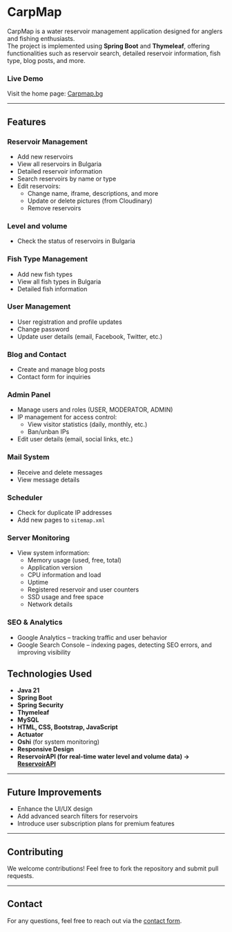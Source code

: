 # CarpMap

CarpMap is a water reservoir management application designed for anglers and fishing enthusiasts.  
The project is implemented using **Spring Boot** and **Thymeleaf**, offering functionalities such as reservoir search,
detailed reservoir information, fish type, blog posts, and more.

### **Live Demo**

Visit the home page: [Carpmap.bg ](https://carpmap.bg)

---

## **Features**

### **Reservoir Management**

- Add new reservoirs
- View all reservoirs in Bulgaria
- Detailed reservoir information
- Search reservoirs by name or type
- Edit reservoirs:
    - Change name, iframe, descriptions, and more
    - Update or delete pictures (from Cloudinary)
    - Remove reservoirs

### **Level and volume**
 - Check the status of reservoirs in Bulgaria

### **Fish Type Management**

- Add new fish types
- View all fish types in Bulgaria
- Detailed fish information

### **User Management**

- User registration and profile updates
- Change password
- Update user details (email, Facebook, Twitter, etc.)

### **Blog and Contact**

- Create and manage blog posts
- Contact form for inquiries

### **Admin Panel**

- Manage users and roles (USER, MODERATOR, ADMIN)
- IP management for access control:
    - View visitor statistics (daily, monthly, etc.)
    - Ban/unban IPs
- Edit user details (email, social links, etc.)

### **Mail System**

- Receive and delete messages
- View message details

### **Scheduler**

- Check for duplicate IP addresses
- Add new pages to `sitemap.xml`

### **Server Monitoring**

- View system information:
    - Memory usage (used, free, total)
    - Application version
    - CPU information and load
    - Uptime
    - Registered reservoir and user counters
    - SSD usage and free space
    - Network details
      

### **SEO & Analytics**

- Google Analytics – tracking traffic and user behavior
- Google Search Console – indexing pages, detecting SEO errors, and improving visibility
      

## **Technologies Used**

- **Java 21**
- **Spring Boot**
- **Spring Security**
- **Thymeleaf**
- **MySQL**
- **HTML, CSS, Bootstrap, JavaScript**
- **Actuator**
- **Oshi** (for system monitoring)
- **Responsive Design**
- **ReservoirAPI (for real-time water level and volume data) -> [ReservoirAPI](https://github.com/niki-evgeniev/reservoirAPI)**

---

## **Future Improvements**

- Enhance the UI/UX design
- Add advanced search filters for reservoirs
- Introduce user subscription plans for premium features

---

## **Contributing**

We welcome contributions! Feel free to fork the repository and submit pull requests.

---

## **Contact**

For any questions, feel free to reach out via the [contact form](https://carpmap.bg/contact).  
